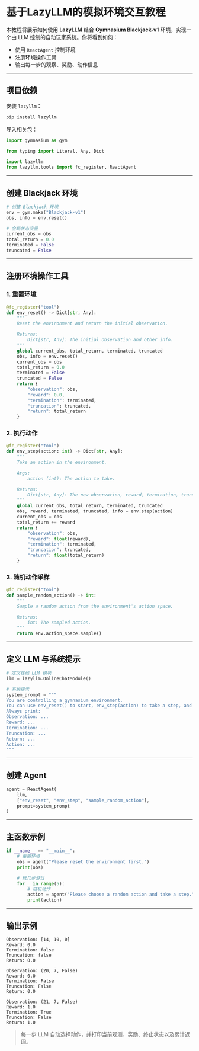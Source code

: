 # 基于LazyLLM的模拟环境交互教程

本教程将展示如何使用 **LazyLLM** 结合 **Gymnasium Blackjack-v1** 环境，实现一个由 LLM 控制的自动玩家系统。你将看到如何：

- 使用 `ReactAgent` 控制环境
- 注册环境操作工具
- 输出每一步的观察、奖励、动作信息

------

## 项目依赖

安装 `lazyllm`：

```bash
pip install lazyllm
```

导入相关包：

```python
import gymnasium as gym

from typing import Literal, Any, Dict

import lazyllm
from lazyllm.tools import fc_register, ReactAgent
```


------

## 创建 Blackjack 环境

```python
# 创建 Blackjack 环境
env = gym.make("Blackjack-v1")
obs, info = env.reset()

# 全局状态变量
current_obs = obs
total_return = 0.0
terminated = False
truncated = False
```

------

## 注册环境操作工具

### 1. 重置环境

```python
@fc_register("tool")
def env_reset() -> Dict[str, Any]:
    """
    Reset the environment and return the initial observation.

    Returns:
        Dict[str, Any]: The initial observation and other info.
    """
    global current_obs, total_return, terminated, truncated
    obs, info = env.reset()
    current_obs = obs
    total_return = 0.0
    terminated = False
    truncated = False
    return {
        "observation": obs,
        "reward": 0.0,
        "termination": terminated,
        "truncation": truncated,
        "return": total_return
    }
```

### 2. 执行动作

```python
@fc_register("tool")
def env_step(action: int) -> Dict[str, Any]:
    """
    Take an action in the environment.

    Args:
        action (int): The action to take.

    Returns:
        Dict[str, Any]: The new observation, reward, termination, truncation, and return.
    """
    global current_obs, total_return, terminated, truncated
    obs, reward, terminated, truncated, info = env.step(action)
    current_obs = obs
    total_return += reward
    return {
        "observation": obs,
        "reward": float(reward),
        "termination": terminated,
        "truncation": truncated,
        "return": float(total_return)
    }
```

### 3. 随机动作采样

```python
@fc_register("tool")
def sample_random_action() -> int:
    """
    Sample a random action from the environment's action space.

    Returns:
        int: The sampled action.
    """
    return env.action_space.sample()
```

------

## 定义 LLM 与系统提示

```python
# 定义在线 LLM 模块
llm = lazyllm.OnlineChatModule()

# 系统提示
system_prompt = """
You are controlling a gymnasium environment. 
You can use env_reset() to start, env_step(action) to take a step, and sample_random_action() to choose a random action.
Always print:
Observation: ...
Reward: ...
Termination: ...
Truncation: ...
Return: ...
Action: ...
"""
```

------

## 创建 Agent

```python
agent = ReactAgent(
    llm,
    ["env_reset", "env_step", "sample_random_action"],
    prompt=system_prompt
)
```

------

## 主函数示例

```python
if __name__ == "__main__":
    # 重置环境
    obs = agent("Please reset the environment first.")
    print(obs)

    # 玩几步游戏
    for _ in range(5):
        # 随机动作
        action = agent("Please choose a random action and take a step.")
        print(action)
```

------

## 输出示例

```text
Observation: [14, 10, 0]
Reward: 0.0
Termination: false
Truncation: false
Return: 0.0

Observation: (20, 7, False)
Reward: 0.0
Termination: False
Truncation: False
Return: 0.0

Observation: (21, 7, False)
Reward: 1.0
Termination: True
Truncation: False
Return: 1.0
```

> 每一步 LLM 自动选择动作，并打印当前观测、奖励、终止状态以及累计返回。
